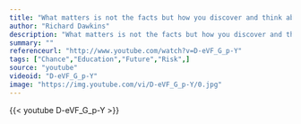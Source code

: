 ```yaml
---
title: "What matters is not the facts but how you discover and think about them: education in the true sense, very different from today's assessment-mad exam culture."
author: "Richard Dawkins"
description: "What matters is not the facts but how you discover and think about them: education in the true sense, very different from today's assessment-mad exam culture. - Richard Dawkins quotes from GetInspired365.com"
summary: ""
referenceurl: "http://www.youtube.com/watch?v=D-eVF_G_p-Y"
tags: ["Chance","Education","Future","Risk",]
source: "youtube"
videoid: "D-eVF_G_p-Y"
image: "https://img.youtube.com/vi/D-eVF_G_p-Y/0.jpg"
---
```


{{< youtube D-eVF_G_p-Y >}}
